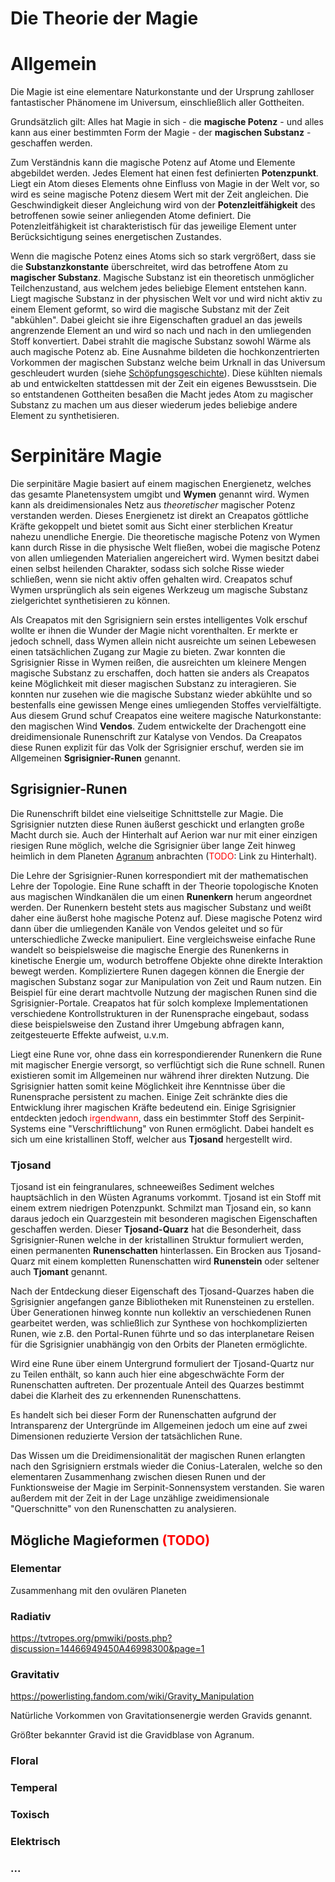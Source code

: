 # Die Theorie der Magie

# Allgemein

Die Magie ist eine elementare Naturkonstante und der Ursprung zahlloser fantastischer Phänomene im Universum, einschließlich aller Gottheiten.

Grundsätzlich gilt: Alles hat Magie in sich - die **magische Potenz** - und alles kann aus einer bestimmten Form der Magie - der **magischen Substanz** - geschaffen werden.

Zum Verständnis kann die magische Potenz auf Atome und Elemente abgebildet werden. Jedes Element hat einen fest definierten **Potenzpunkt**. Liegt ein Atom dieses Elements ohne Einfluss von Magie in der Welt vor, so wird es seine magische Potenz diesem Wert mit der Zeit angleichen. Die Geschwindigkeit dieser Angleichung wird von der **Potenzleitfähigkeit** des betroffenen sowie seiner anliegenden Atome definiert. Die Potenzleitfähigkeit ist charakteristisch für das jeweilige Element unter Berücksichtigung seines energetischen Zustandes.

Wenn die magische Potenz eines Atoms sich so stark vergrößert, dass sie die **Substanzkonstante** überschreitet, wird das betroffene Atom zu **magischer Substanz**. Magische Substanz ist ein theoretisch unmöglicher Teilchenzustand, aus welchem jedes beliebige Element entstehen kann. Liegt magische Substanz in der physischen Welt vor und wird nicht aktiv zu einem Element geformt, so wird die magische Substanz mit der Zeit "abkühlen". Dabei gleicht sie ihre Eigenschaften graduel an das jeweils angrenzende Element an und wird so nach und nach in den umliegenden Stoff konvertiert. Dabei strahlt die magische Substanz sowohl Wärme als auch magische Potenz ab. Eine Ausnahme bildeten die hochkonzentrierten Vorkommen der magischen Substanz welche beim Urknall in das Universum geschleudert wurden (siehe [Schöpfungsgeschichte](schoepfungsgeschichte.md#Die_Gottheiten)). Diese kühlten niemals ab und entwickelten stattdessen mit der Zeit ein eigenes Bewusstsein. Die so entstandenen Gottheiten besaßen die Macht jedes Atom zu magischer Substanz zu machen um aus dieser wiederum jedes beliebige andere Element zu synthetisieren.

# Serpinitäre Magie

Die serpinitäre Magie basiert auf einem magischen Energienetz, welches das gesamte Planetensystem umgibt und **Wymen** genannt wird. Wymen kann als dreidimensionales Netz aus *theoretischer* magischer Potenz verstanden werden. Dieses Energienetz ist direkt an Creapatos göttliche Kräfte gekoppelt und bietet somit aus Sicht einer sterblichen Kreatur nahezu unendliche Energie. Die theoretische magische Potenz von Wymen kann durch Risse in die physische Welt fließen, wobei die magische Potenz von allen umliegenden Materialien angereichert wird. Wymen besitzt dabei einen selbst heilenden Charakter, sodass sich solche Risse wieder schließen, wenn sie nicht aktiv offen gehalten wird. Creapatos schuf Wymen ursprünglich als sein eigenes Werkzeug um magische Substanz zielgerichtet synthetisieren zu können.

Als Creapatos mit den Sgrisigniern sein erstes intelligentes Volk erschuf wollte er ihnen die Wunder der Magie nicht vorenthalten. Er merkte er jedoch schnell, dass Wymen allein nicht ausreichte um seinen Lebewesen einen tatsächlichen Zugang zur Magie zu bieten. Zwar konnten die Sgrisignier Risse in Wymen reißen, die ausreichten um kleinere Mengen magische Substanz zu erschaffen, doch hatten sie anders als Creapatos keine Möglichkeit mit dieser magischen Substanz zu interagieren. Sie konnten nur zusehen wie die magische Substanz wieder abkühlte und so bestenfalls eine gewissen Menge eines umliegenden Stoffes vervielfältigte. Aus diesem Grund schuf Creapatos eine weitere magische Naturkonstante: den magischen Wind **Vendos**. Zudem entwickelte der Drachengott eine dreidimensionale Runenschrift zur Katalyse von Vendos. Da Creapatos diese Runen explizit für das Volk der Sgrisignier erschuf, werden sie im Allgemeinen **Sgrisignier-Runen** genannt.

## Sgrisignier-Runen

Die Runenschrift bildet eine vielseitige Schnittstelle zur Magie. Die Sgrisignier nutzten diese Runen äußerst geschickt
und erlangten große Macht durch sie. Auch der Hinterhalt auf Aerion war nur mit einer einzigen riesigen Rune möglich,
welche die Sgrisignier über lange Zeit hinweg heimlich in dem Planeten [Agranum](../himmelskoerper/agranum.md)
anbrachten (<span style="color:red">TODO</span>: Link zu Hinterhalt).

Die Lehre der Sgrisignier-Runen korrespondiert mit der mathematischen Lehre der Topologie. Eine Rune schafft in der
Theorie topologische Knoten aus magischen Windkanälen die um einen **Runenkern** herum angeordnet werden. Der Runenkern
besteht stets aus magischer Substanz und weißt daher eine äußerst hohe magische Potenz auf. Diese magische Potenz wird
dann über die umliegenden Kanäle von Vendos geleitet und so für unterschiedliche Zwecke manipuliert. Eine
vergleichsweise einfache Rune wandelt so beispielsweise die magische Energie des Runenkerns in kinetische Energie um,
wodurch betroffene Objekte ohne direkte Interaktion bewegt werden. Kompliziertere Runen dagegen können die Energie der
magischen Substanz sogar zur Manipulation von Zeit und Raum nutzen. Ein Beispiel für eine derart machtvolle Nutzung der
magischen Runen sind die Sgrisignier-Portale. Creapatos hat für solch komplexe Implementationen verschiedene
Kontrollstrukturen in der Runensprache eingebaut, sodass diese beispielsweise den Zustand ihrer Umgebung abfragen kann,
zeitgesteuerte Effekte aufweist, u.v.m.

Liegt eine Rune vor, ohne dass ein korrespondierender Runenkern die Rune mit magischer Energie versorgt, so verflüchtigt sich die Rune schnell. Runen existieren somit im Allgemeinen nur während ihrer direkten Nutzung. Die Sgrisignier hatten somit keine Möglichkeit ihre Kenntnisse über die Runensprache persistent zu machen. Einige Zeit schränkte dies die Entwicklung ihrer magischen Kräfte bedeutend ein. Einige Sgrisignier entdeckten jedoch <span style="color:red">irgendwann</span>, dass ein bestimmter Stoff des Serpinit-Systems eine "Verschriftlichung" von Runen ermöglicht. Dabei handelt es sich um eine kristallinen Stoff, welcher aus **Tjosand** hergestellt wird.

### Tjosand

Tjosand ist ein feingranulares, schneeweißes Sediment welches hauptsächlich in den Wüsten Agranums vorkommt. Tjosand ist ein Stoff mit einem extrem niedrigen Potenzpunkt. Schmilzt man Tjosand ein, so kann daraus jedoch ein Quarzgestein mit besonderen magischen Eigenschaften geschaffen werden. Dieser **Tjosand-Quarz** hat die Besonderheit, dass Sgrisignier-Runen welche in der kristallinen Struktur formuliert werden, einen permanenten **Runenschatten** hinterlassen. Ein Brocken aus Tjosand-Quarz mit einem kompletten Runenschatten wird **Runenstein** oder seltener auch **Tjomant** genannt.

Nach der Entdeckung dieser Eigenschaft des Tjosand-Quarzes haben die Sgrisignier angefangen ganze Bibliotheken mit Runensteinen zu erstellen. Über Generationen hinweg konnte nun kollektiv an verschiedenen Runen gearbeitet werden, was schließlich zur Synthese von hochkomplizierten Runen, wie z.B. den Portal-Runen führte und so das interplanetare Reisen für die Sgrisignier unabhängig von den Orbits der Planeten ermöglichte.

Wird eine Rune über einem Untergrund formuliert der Tjosand-Quartz nur zu Teilen enthält, so kann auch hier eine abgeschwächte Form der Runenschatten auftreten. Der prozentuale Anteil des Quarzes bestimmt dabei die Klarheit des zu erkennenden Runenschattens.

Es handelt sich bei dieser Form der Runenschatten aufgrund der Intransparenz der Untergründe im Allgemeinen jedoch um
eine auf zwei Dimensionen reduzierte Version der tatsächlichen Rune.

Das Wissen um die Dreidimensionalität der magischen Runen erlangten nach den Sgrisigniern erstmals wieder die
Conius-Lateralen, welche so den elementaren Zusammenhang zwischen diesen Runen und der Funktionsweise der Magie im
Serpinit-Sonnensystem verstanden. Sie waren außerdem mit der Zeit in der Lage unzählige zweidimensionale "Querschnitte"
von den Runenschatten zu analysieren.

## Mögliche Magieformen <span style="color: red;">(TODO)</span>

### Elementar

Zusammenhang mit den ovulären Planeten

### Radiativ

https://tvtropes.org/pmwiki/posts.php?discussion=14466949450A46998300&page=1

### Gravitativ

https://powerlisting.fandom.com/wiki/Gravity_Manipulation

Natürliche Vorkommen von Gravitationsenergie werden Gravids genannt.

Größter bekannter Gravid ist die Gravidblase von Agranum.

### Floral

### Temperal

### Toxisch

### Elektrisch

### ...